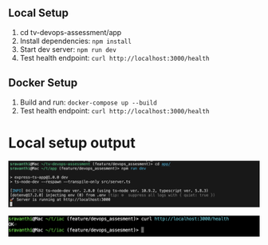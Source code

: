 ## Local Setup
1. cd tv-devops-assessment/app
2. Install dependencies: `npm install`
3. Start dev server: `npm run dev`
4. Test health endpoint: `curl http://localhost:3000/health`

## Docker Setup
1. Build and run: `docker-compose up --build`
2. Test health endpoint: `curl http://localhost:3000/health`

# Local setup output

![Alt text](image.png)

![Alt text](image-1.png)
